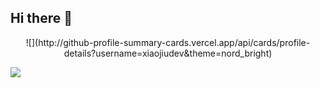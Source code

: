 ## Hi there 👋
<p align="center">
![](http://github-profile-summary-cards.vercel.app/api/cards/profile-details?username=xiaojiudev&theme=nord_bright)
</p>

![](http://github-profile-summary-cards.vercel.app/api/cards/most-commit-language?username=xiaojiudev&theme=nord_bright)

<!--
**xiaojiudev/xiaojiudev** is a ✨ _special_ ✨ repository because its `README.md` (this file) appears on your GitHub profile.

Here are some ideas to get you started:

- 🔭 I’m currently working on ...
- 🌱 I’m currently learning ...
- 👯 I’m looking to collaborate on ...
- 🤔 I’m looking for help with ...
- 💬 Ask me about ...
- 📫 How to reach me: ...
- 😄 Pronouns: ...
- ⚡ Fun fact: ...
-->

